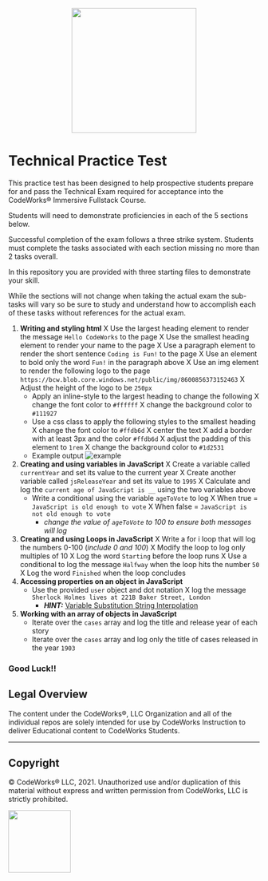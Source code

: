 <p align="center">
<img src="https://bcw.blob.core.windows.net/public/img/8600856373152463" width="250">
</p>

# Technical Practice Test

This practice test has been designed to help prospective students prepare for and pass the Technical Exam required for acceptance into the CodeWorks® Immersive Fullstack Course. 

Students will need to demonstrate proficiencies in each of the 5 sections below. 

Successful completion of the exam follows a three strike system. Students must complete the tasks associated with each section missing no more than 2 tasks overall.

In this repository you are provided with three starting files to demonstrate your skill. 

While the sections will not change when taking the actual exam the sub-tasks will vary so be sure to study and understand how to accomplish each of these tasks without references for the actual exam. 

1. **Writing and styling html**
    X Use the largest heading element to render the message `Hello CodeWorks` to the page
    X Use the smallest heading element to render your name to the page
    X Use a paragraph element to render the short sentence `Coding is Fun!` to the page
    X Use an element to bold only the word `Fun!` in the paragraph above
    X Use an img element to render the following logo to the page `https://bcw.blob.core.windows.net/public/img/8600856373152463`
    X Adjust the height of the logo to be `250px`
    - Apply an inline-style to the largest heading to change the following
      X change the font color to `#ffffff`
      X change the background color to `#111927`
    - Use a css class to apply the following styles to the smallest heading
      X change the font color to `#ffdb6d`
      X center the text
      X add a border with at least 3px and the color `#ffdb6d`
      X adjust the padding of this element to `1rem`
      X change the background color to `#1d2531`
    - Example output  ![example](example.jpg)
2. **Creating and using variables in JavaScript**
    X Create a variable called `currentYear` and set its value to the current year
    X Create another variable called `jsReleaseYear` and set its value to `1995`
    X Calculate and log the `current age of JavaScript is __` using the two variables above
    - Write a conditional using the variable `ageToVote` to log
      X When true = `JavaScript is old enough to vote`
      X When false = `JavaScript is not old enough to vote`
      - *change the value of `ageToVote` to 100 to ensure both messages will log*
3. **Creating and using Loops in JavaScript**
    X Write a for i loop that will log the numbers 0-100 (*include 0 and 100*)
    X Modify the loop to log only multiples of 10
    X Log the word `Starting` before the loop runs
    X Use a conditional to log the message `Halfway` when the loop hits the number `50`
    X Log the word `Finished` when the loop concludes
4. **Accessing properties on an object in JavaScript**
    - Use the provided `user` object and dot notation
      X log the message `Sherlock Holmes lives at 221B Baker Street, London`
      - ***HINT:*** [Variable Substitution String Interpolation](https://www.w3schools.com/js/js_string_templates.asp)
5. **Working with an array of objects in JavaScript**
    - Iterate over the `cases` array and log the title and release year of each story
    - Iterate over the `cases` array and log only the title of cases released in the year `1903`

### Good Luck!!

## Legal Overview

The content under the CodeWorks®, LLC Organization and all of the individual repos are solely intended for use by CodeWorks Instruction to deliver Educational content to CodeWorks Students.

---

## Copyright

© CodeWorks® LLC, 2021. Unauthorized use and/or duplication of this material without express and written permission from CodeWorks, LLC is strictly prohibited.

<img src="https://bcw.blob.core.windows.net/public/img/7815839041305055" width="125">
